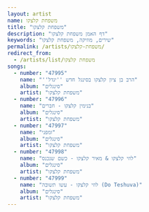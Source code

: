 ```yaml
---
layout: artist
name: משפחת קלצקו
title: "משפחת קלצקו"
description: "דף האמן משפחת קלצקו"
keywords: "שירים, מוזיקה, משפחת קלצקו"
permalink: /artists/משפחת-קלצקו/
redirect_from:
  - /artists/list/משפחת קלצקו
songs:
  - number: "47995"
    name: "''הרב בן ציון קלצקו בסינגל חדש ''יגדל"
    album: "סינגלים"
    artist: "משפחת קלצקו"
  - number: "47996"
    name: "בנימין קלצקו - חברים"
    album: "סינגלים"
    artist: "משפחת קלצקו"
  - number: "47997"
    name: "ומפני"
    album: "סינגלים"
    artist: "משפחת קלצקו"
  - number: "47998"
    name: "לוזי קלצקו & מאיר קלצקו - כשם שנכנס"
    album: "סינגלים"
    artist: "משפחת קלצקו"
  - number: "47999"
    name: "לוזי קלצקו - עשו תשובה (Do Teshuva)"
    album: "סינגלים"
    artist: "משפחת קלצקו"
---
```

